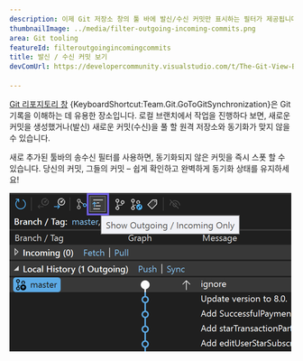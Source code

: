 ```yaml
---
description: 이제 Git 저장소 창의 툴 바에 발신/수신 커밋만 표시하는 필터가 제공됩니다.
thumbnailImage: ../media/filter-outgoing-incoming-commits.png
area: Git tooling
featureId: filteroutgoingincomingcommits
title: 발신 / 수신 커밋 보기
devComUrl: https://developercommunity.visualstudio.com/t/The-Git-View-Branch-Outgoing-Commits-sec/10720545

---
```



[Git 리포지토리 창](vscmd://Team.Git.GoToGitSynchronization) {KeyboardShortcut:Team.Git.GoToGitSynchronization}은 Git 기록을 이해하는 데 유용한 장소입니다. 로컬 브랜치에서 작업을 진행하다 보면, 새로운 커밋을 생성했거나(발신) 새로운 커밋(수신)을 풀 할 원격 저장소와 동기화가 맞지 않을 수 있습니다.

새로 추가된 툴바의 송수신 필터를 사용하면, 동기화되지 않은 커밋을 즉시 스폿 할 수 있습니다. 당신의 커밋, 그들의 커밋 – 쉽게 확인하고 완벽하게 동기화 상태를 유지하세요!

![발신/수신만 툴 바 버튼 보기](../media/filter-outgoing-incoming-commits.png)
